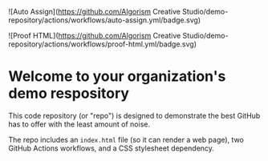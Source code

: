 ![Auto Assign](https://github.com/Algorism Creative Studio/demo-repository/actions/workflows/auto-assign.yml/badge.svg)

![Proof HTML](https://github.com/Algorism Creative Studio/demo-repository/actions/workflows/proof-html.yml/badge.svg)

# Welcome to your organization's demo respository
This code repository (or "repo") is designed to demonstrate the best GitHub has to offer with the least amount of noise.

The repo includes an `index.html` file (so it can render a web page), two GitHub Actions workflows, and a CSS stylesheet dependency.
